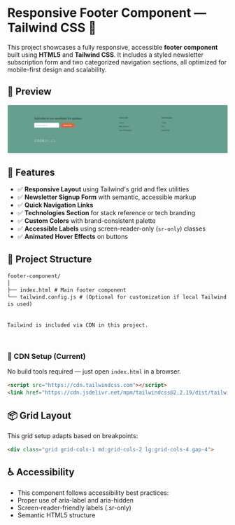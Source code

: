 # Responsive Footer Component — Tailwind CSS 🦶

This project showcases a fully responsive, accessible **footer component** built using **HTML5** and **Tailwind CSS**. It includes a styled newsletter subscription form and two categorized navigation sections, all optimized for mobile-first design and scalability. 


## 📸 Preview

![alt text](assets/images/responsive-desktop.png)

## 🔧 Features

- ✅ **Responsive Layout** using Tailwind's grid and flex utilities
- ✅ **Newsletter Signup Form** with semantic, accessible markup
- ✅ **Quick Navigation Links**
- ✅ **Technologies Section** for stack reference or tech branding
- ✅ **Custom Colors** with brand-consistent palette
- ✅ **Accessible Labels** using screen-reader-only (`sr-only`) classes
- ✅ **Animated Hover Effects** on buttons

## 📁 Project Structure
```
footer-component/
│
├── index.html # Main footer component
└── tailwind.config.js # (Optional for customization if local Tailwind is used)


Tailwind is included via CDN in this project.
```

<br>

### 🔗 CDN Setup (Current)

No build tools required — just open `index.html` in a browser.

```html
<script src="https://cdn.tailwindcss.com"></script>
<link href="https://cdn.jsdelivr.net/npm/tailwindcss@2.2.19/dist/tailwind.min.css" rel="stylesheet">
```


## 📦 Grid Layout
This grid setup adapts based on breakpoints:
```html
<div class="grid grid-cols-1 md:grid-cols-2 lg:grid-cols-4 gap-4">
```

## ♿ Accessibility
- This component follows accessibility best practices:
- Proper use of aria-label and aria-hidden
- Screen-reader-friendly labels (.sr-only)
- Semantic HTML5 structure
